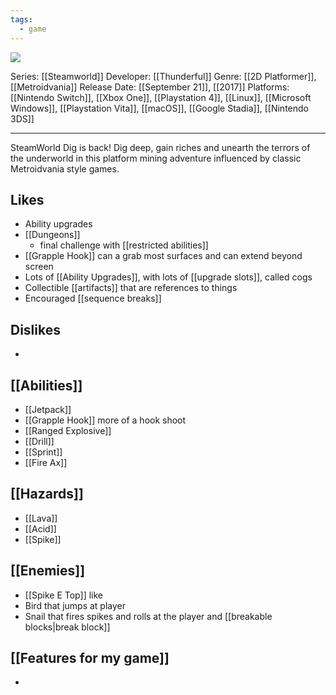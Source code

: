 ```yaml
---
tags:
  - game
---
```

<img src="https://cdn2.steamgriddb.com/thumb/18d52f8a4331512e362803475b81e819.jpg">

Series: [[Steamworld]]
Developer: [[Thunderful]]
Genre: [[2D Platformer]], [[Metroidvania]]
Release Date: [[September 21]], [[2017]]
Platforms: [[Nintendo Switch]], [[Xbox One]], [[Playstation 4]], [[Linux]], [[Microsoft Windows]], [[Playstation Vita]], [[macOS]], [[Google Stadia]], [[Nintendo 3DS]]

----

SteamWorld Dig is back! Dig deep, gain riches and unearth the terrors of the underworld in this platform mining adventure influenced by classic Metroidvania style games.

## Likes
* Ability upgrades
* [[Dungeons]]
	* final challenge with [[restricted abilities]]
* [[Grapple Hook]] can a grab most surfaces and can extend beyond screen
* Lots of [[Ability Upgrades]], with lots of [[upgrade slots]], called cogs
* Collectible [[artifacts]] that are references to things
* Encouraged [[sequence breaks]]

## Dislikes
* 

## [[Abilities]]
* [[Jetpack]]
* [[Grapple Hook]] more of a hook shoot
* [[Ranged Explosive]]
* [[Drill]]
* [[Sprint]]
* [[Fire Ax]]

## [[Hazards]]
* [[Lava]]
* [[Acid]]
* [[Spike]]

## [[Enemies]]
* [[Spike E Top]] like
* Bird that jumps at player
* Snail that fires spikes and rolls at the player and [[breakable blocks|break block]]
## [[Features for my game]]
* 